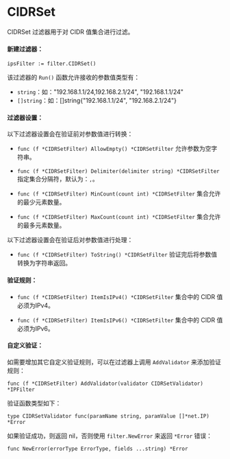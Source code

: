CIDRSet
======

CIDRSet 过滤器用于对 CIDR 值集合进行过滤。

#### 新建过滤器：

	ipsFilter := filter.CIDRSet()

该过滤器的 `Run()` 函数允许接收的参数值类型有：

 - `string`：如："192.168.1.1/24,192.168.2.1/24", "192.168.1.1/24"
 - `[]string`：如：[]string{"192.168.1.1/24", "192.168.2.1/24"}

#### 过滤器设置：

以下过滤器设置会在验证前对参数值进行转换：

 - `func (f *CIDRSetFilter) AllowEmpty() *CIDRSetFilter`
   允许参数为空字符串。

 - `func (f *CIDRSetFilter) Delimiter(delimiter string) *CIDRSetFilter`
   指定集合分隔符，默认为：`,`。

 - `func (f *CIDRSetFilter) MinCount(count int) *CIDRSetFilter`
   集合允许的最少元素数量。

 - `func (f *CIDRSetFilter) MaxCount(count int) *CIDRSetFilter`
   集合允许的最多元素数量。

以下过滤器设置会在验证后对参数值进行处理：

 - `func (f *CIDRSetFilter) ToString() *CIDRSetFilter`
   验证完后将参数值转换为字符串返回。

#### 验证规则：

 - `func (f *CIDRSetFilter) ItemIsIPv4() *CIDRSetFilter`
   集合中的 CIDR 值必须为IPv4。
 
 - `func (f *CIDRSetFilter) ItemIsIPv6() *CIDRSetFilter`
  集合中的  CIDR 值必须为IPv6。

#### 自定义验证：

如需要增加其它自定义验证规则，可以在过滤器上调用 `AddValidator` 来添加验证规则：

	func (f *CIDRSetFilter) AddValidator(validator CIDRSetValidator) *IPFilter

验证函数类型如下：

	type CIDRSetValidator func(paramName string, paramValue []*net.IP) *Error

如果验证成功，则返回 nil，否则使用 `filter.NewError` 来返回 `*Error` 错误：

	func NewError(errorType ErrorType, fields ...string) *Error